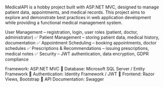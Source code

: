 MedicalAPI is a hobby project built with ASP.NET MVC, 
designed to manage patient data, appointments, and medical records. 
This project aims to explore and demonstrate best practices in web application 
development while providing a functional medical management system.



User Management – registration, login, user roles (patient, doctor, administrator)
✅ Patient Management – storing patient data, medical history, documentation
✅ Appointment Scheduling – booking appointments, doctor schedules
✅ Prescriptions & Recommendations – issuing prescriptions, medical notes
✅ Security – JWT authentication, data encryption, GDPR compliance

Framework: ASP.NET MVC
🔹 Database: Microsoft SQL Server / Entity Framework
🔹 Authentication: Identity Framework / JWT
🔹 Frontend: Razor Views, Bootstrap
🔹 API Documentation: Swagger

